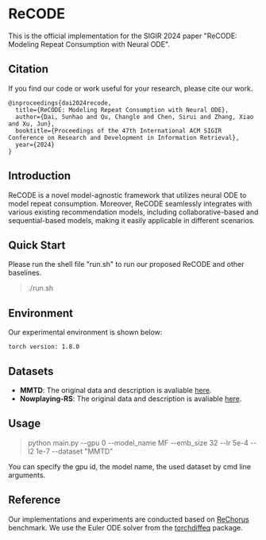 # ReCODE

This is the official implementation for the SIGIR 2024 paper "ReCODE: Modeling Repeat Consumption with Neural ODE".

## Citation

If you find our code or work useful for your research, please cite our work.
```
@inproceedings{dai2024recode,
  title={ReCODE: Modeling Repeat Consumption with Neural ODE},
  author={Dai, Sunhao and Qu, Changle and Chen, Sirui and Zhang, Xiao and Xu, Jun},
  booktitle={Proceedings of the 47th International ACM SIGIR Conference on Research and Development in Information Retrieval},
  year={2024}
}
```

## Introduction

ReCODE is a novel model-agnostic framework that utilizes neural ODE to model repeat consumption. Moreover, ReCODE seamlessly integrates with various existing recommendation models, including collaborative-based and sequential-based models, making it easily applicable in different scenarios.



## Quick Start

Please run the shell file "run.sh" to run our proposed ReCODE and other baselines.

> ./run.sh

## Environment

Our experimental environment is shown below:

```
torch version: 1.8.0
```
## Datasets

- **MMTD**: The original data and description is avaliable [here](http://www.cp.jku.at/datasets/MMTD/).
- **Nowplaying-RS**: The original data and description is avaliable [here](https://zenodo.org/record/3247476#.Yhnb7ehBybh).

## Usage		

> python main.py --gpu 0 --model_name MF --emb_size 32 --lr 5e-4 --l2 1e-7 --dataset "MMTD"

You can specify the gpu id, the model name, the used dataset by cmd line arguments. 

## Reference

Our implementations and experiments are conducted based on [ReChorus](https://github.com/THUwangcy/ReChorus) benchmark. We use the Euler ODE solver from the [torchdiffeq](https://github.com/rtqichen/torchdiffeq) package.
